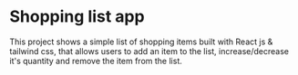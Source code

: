 # Shopping list app

This project shows a simple list of shopping items built with React js & tailwind css, that allows users to add an item to the list, increase/decrease it's quantity and remove the item from the list.